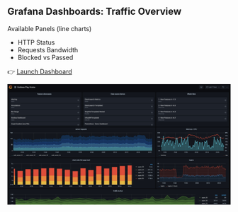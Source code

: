 ## Grafana Dashboards: Traffic Overview

Available Panels (line charts)

* HTTP Status
* Requests Bandwidth
* Blocked vs Passed

👉 [Launch Dashboard](https://[[HOST_SUBDOMAIN]]-30300-[[KATACODA_HOST]].environments.katacoda.com/d/RF_rRJIGk/traffic-overview?orgId=1)

![Grafana Screenshot](./assets/grafana-real_time_screenshot.jpg)

